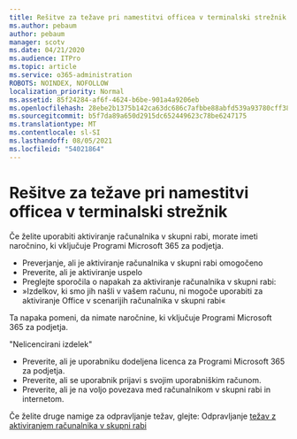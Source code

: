 ```yaml
---
title: Rešitve za težave pri namestitvi officea v terminalski strežnik
ms.author: pebaum
author: pebaum
manager: scotv
ms.date: 04/21/2020
ms.audience: ITPro
ms.topic: article
ms.service: o365-administration
ROBOTS: NOINDEX, NOFOLLOW
localization_priority: Normal
ms.assetid: 85f24284-af6f-4624-b6be-901a4a9206eb
ms.openlocfilehash: 28ebe2b1375b142ca63dc686c7afbbe88abfd539a93780cff3861f80de40b411
ms.sourcegitcommit: b5f7da89a650d2915dc652449623c78be6247175
ms.translationtype: MT
ms.contentlocale: sl-SI
ms.lasthandoff: 08/05/2021
ms.locfileid: "54021864"
---
```

# <a name="solutions-for-issues-around-installing-office-on-a-terminal-server"></a>Rešitve za težave pri namestitvi officea v terminalski strežnik

Če želite uporabiti aktiviranje računalnika v skupni rabi, morate imeti naročnino, ki vključuje Programi Microsoft 365 za podjetja.
  
- Preverjanje, ali je aktiviranje računalnika v skupni rabi omogočeno
- Preverite, ali je aktiviranje uspelo
- Preglejte sporočila o napakah za aktiviranje računalnika v skupni rabi:
- »Izdelkov, ki smo jih našli v vašem računu, ni mogoče uporabiti za aktiviranje Office v scenarijih računalnika v skupni rabi«
  
Ta napaka pomeni, da nimate naročnine, ki vključuje Programi Microsoft 365 za podjetja.

"Nelicencirani izdelek"

- Preverite, ali je uporabniku dodeljena licenca za Programi Microsoft 365 za podjetja.
- Preverite, ali se uporabnik prijavi s svojim uporabniškim računom.
- Preverite, ali je na voljo povezava med računalnikom v skupni rabi in internetom.

Če želite druge namige za odpravljanje težav, glejte: Odpravljanje [težav z aktiviranjem računalnika v skupni rabi](https://docs.microsoft.com/DeployOffice/troubleshoot-shared-computer-activation)
